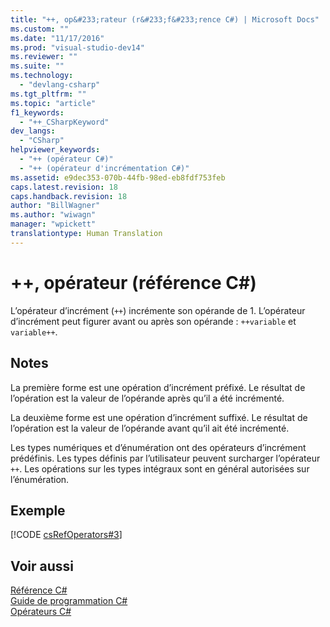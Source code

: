 ```yaml
---
title: "++, op&#233;rateur (r&#233;f&#233;rence C#) | Microsoft Docs"
ms.custom: ""
ms.date: "11/17/2016"
ms.prod: "visual-studio-dev14"
ms.reviewer: ""
ms.suite: ""
ms.technology: 
  - "devlang-csharp"
ms.tgt_pltfrm: ""
ms.topic: "article"
f1_keywords: 
  - "++_CSharpKeyword"
dev_langs: 
  - "CSharp"
helpviewer_keywords: 
  - "++ (opérateur C#)"
  - "++ (opérateur d'incrémentation C#)"
ms.assetid: e9dec353-070b-44fb-98ed-eb8fdf753feb
caps.latest.revision: 18
caps.handback.revision: 18
author: "BillWagner"
ms.author: "wiwagn"
manager: "wpickett"
translationtype: Human Translation
---
```

# ++, op&#233;rateur (r&#233;f&#233;rence C#)
L’opérateur d’incrément \(`++`\) incrémente son opérande de 1. L’opérateur d’incrément peut figurer avant ou après son opérande : `++variable` et `variable++`.  
  
## Notes  
 La première forme est une opération d’incrément préfixé. Le résultat de l’opération est la valeur de l’opérande après qu’il a été incrémenté.  
  
 La deuxième forme est une opération d’incrément suffixé. Le résultat de l’opération est la valeur de l’opérande avant qu’il ait été incrémenté.  
  
 Les types numériques et d’énumération ont des opérateurs d’incrément prédéfinis. Les types définis par l’utilisateur peuvent surcharger l’opérateur `++`. Les opérations sur les types intégraux sont en général autorisées sur l’énumération.  
  
## Exemple  
 [!CODE [csRefOperators#3](../CodeSnippet/VS_Snippets_VBCSharp/csrefOperators#3)]  
  
## Voir aussi  
 [Référence C\#](../../../csharp/language-reference/index.md)   
 [Guide de programmation C\#](../../../csharp/programming-guide/index.md)   
 [Opérateurs C\#](../../../csharp/language-reference/operators/index.md)